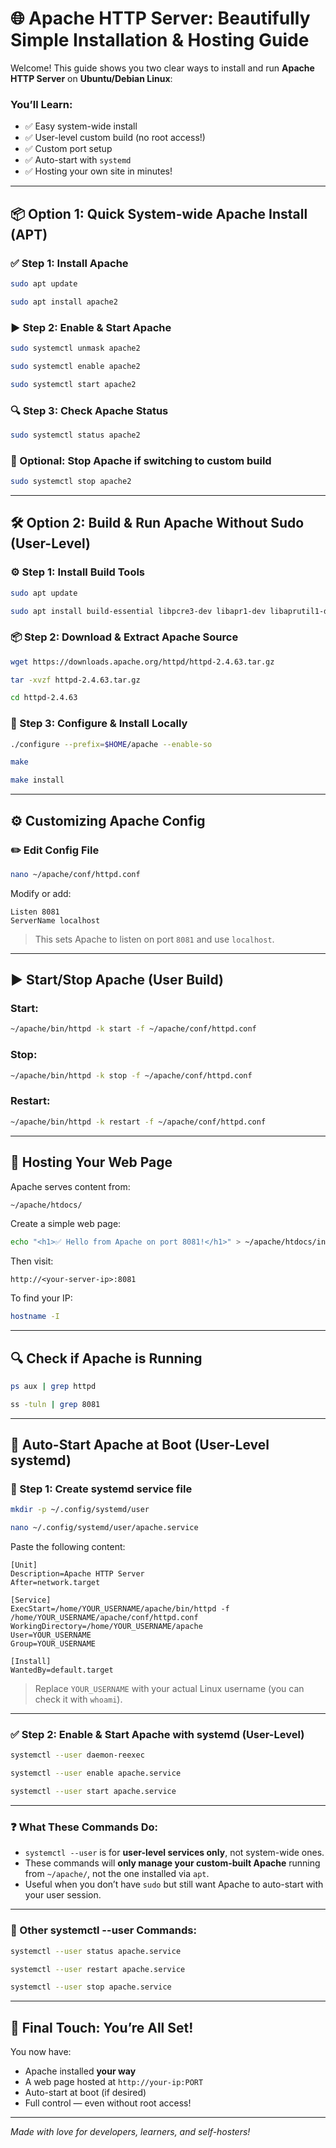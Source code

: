 # 🌐 Apache HTTP Server: Beautifully Simple Installation & Hosting Guide

Welcome! This guide shows you two clear ways to install and run **Apache HTTP Server** on **Ubuntu/Debian Linux**:

### You’ll Learn:
- ✅ Easy system-wide install  
- ✅ User-level custom build (no root access!)  
- ✅ Custom port setup  
- ✅ Auto-start with `systemd`  
- ✅ Hosting your own site in minutes!

---

## 📦 Option 1: Quick System-wide Apache Install (APT)

### ✅ Step 1: Install Apache

```bash
sudo apt update
```

```bash
sudo apt install apache2
```

### ▶️ Step 2: Enable & Start Apache

```bash
sudo systemctl unmask apache2
```

```bash
sudo systemctl enable apache2
```

```bash
sudo systemctl start apache2
```

### 🔍 Step 3: Check Apache Status

```bash
sudo systemctl status apache2
```

### 🛑 Optional: Stop Apache if switching to custom build

```bash
sudo systemctl stop apache2
```

---

## 🛠️ Option 2: Build & Run Apache Without Sudo (User-Level)

### ⚙️ Step 1: Install Build Tools

```bash
sudo apt update
```

```bash
sudo apt install build-essential libpcre3-dev libapr1-dev libaprutil1-dev libssl-dev
```

### 📦 Step 2: Download & Extract Apache Source

```bash
wget https://downloads.apache.org/httpd/httpd-2.4.63.tar.gz
```

```bash
tar -xvzf httpd-2.4.63.tar.gz
```

```bash
cd httpd-2.4.63
```

### 🔨 Step 3: Configure & Install Locally

```bash
./configure --prefix=$HOME/apache --enable-so
```

```bash
make
```

```bash
make install
```

---

## ⚙️ Customizing Apache Config

### ✏️ Edit Config File

```bash
nano ~/apache/conf/httpd.conf
```

Modify or add:

```
Listen 8081
ServerName localhost
```

> This sets Apache to listen on port `8081` and use `localhost`.

---

## ▶️ Start/Stop Apache (User Build)

### Start:

```bash
~/apache/bin/httpd -k start -f ~/apache/conf/httpd.conf
```

### Stop:

```bash
~/apache/bin/httpd -k stop -f ~/apache/conf/httpd.conf
```

### Restart:

```bash
~/apache/bin/httpd -k restart -f ~/apache/conf/httpd.conf
```

---

## 🧾 Hosting Your Web Page

Apache serves content from:

```bash
~/apache/htdocs/
```

Create a simple web page:

```bash
echo "<h1>✅ Hello from Apache on port 8081!</h1>" > ~/apache/htdocs/index.html
```

Then visit:

```
http://<your-server-ip>:8081
```

To find your IP:

```bash
hostname -I
```

---

## 🔍 Check if Apache is Running

```bash
ps aux | grep httpd
```

```bash
ss -tuln | grep 8081
```

---

## 🔁 Auto-Start Apache at Boot (User-Level systemd)

### 🧱 Step 1: Create systemd service file

```bash
mkdir -p ~/.config/systemd/user
```

```bash
nano ~/.config/systemd/user/apache.service
```

Paste the following content:

```
[Unit]
Description=Apache HTTP Server
After=network.target

[Service]
ExecStart=/home/YOUR_USERNAME/apache/bin/httpd -f /home/YOUR_USERNAME/apache/conf/httpd.conf
WorkingDirectory=/home/YOUR_USERNAME/apache
User=YOUR_USERNAME
Group=YOUR_USERNAME

[Install]
WantedBy=default.target
```

> Replace `YOUR_USERNAME` with your actual Linux username (you can check it with `whoami`).

---

### ✅ Step 2: Enable & Start Apache with systemd (User-Level)

```bash
systemctl --user daemon-reexec
```

```bash
systemctl --user enable apache.service
```

```bash
systemctl --user start apache.service
```

---

### ❓ What These Commands Do:

- `systemctl --user` is for **user-level services only**, not system-wide ones.
- These commands will **only manage your custom-built Apache** running from `~/apache/`, not the one installed via `apt`.
- Useful when you don’t have `sudo` but still want Apache to auto-start with your user session.

---

### 🔄 Other systemctl --user Commands:

```bash
systemctl --user status apache.service
```

```bash
systemctl --user restart apache.service
```

```bash
systemctl --user stop apache.service
```

---

## 🎉 Final Touch: You’re All Set!

You now have:

- Apache installed **your way**  
- A web page hosted at `http://your-ip:PORT`  
- Auto-start at boot (if desired)  
- Full control — even without root access!

---

*Made with love for developers, learners, and self-hosters!*
